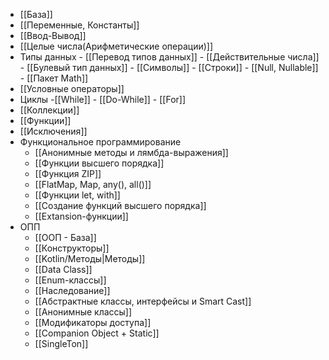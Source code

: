 - [[База]]
- [[Переменные, Константы]]
- [[Ввод-Вывод]]
- [[Целые числа(Арифметические операции)]]
- Типы данных
		- [[Перевод типов данных]]
		- [[Действительные числа]]
		- [[Булевый тип данных]]
		- [[Символы]]
		- [[Строки]]
		- [[Null, Nullable]]
		- [[Пакет Math]]
- [[Условные операторы]]
- Циклы
		-[[While]]
		- [[Do-While]]
		- [[For]]
- [[Коллекции]]
- [[Функции]]
- [[Исключения]]
- Функциональное программирование
	- [[Анонимные методы и лямбда-выражения]]
	- [[Функции высшего порядка]]
	- [[Функция ZIP]]
	- [[FlatMap, Map, any(), all()]]
	- [[Функции let, with]]
	- [[Создание функций высшего порядка]]
	- [[Extansion-функции]]
- ОПП
	- [[ООП - База]]
	- [[Конструкторы]]
	- [[Kotlin/Методы|Методы]]
	- [[Data Class]]
	- [[Enum-классы]]
	- [[Наследование]]
	- [[Абстрактные классы, интерфейсы и Smart Cast]]
	- [[Анонимные классы]]
	- [[Модификаторы доступа]]
	- [[Companion Object + Static]]
	- [[SingleTon]]